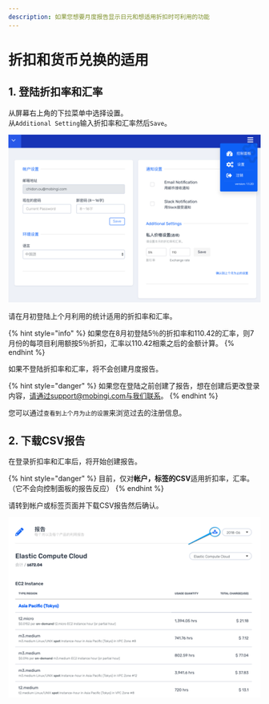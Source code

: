 ```yaml
---
description: 如果您想要月度报告显示日元和想适用折扣时可利用的功能
---
```


# 折扣和货币兑换的适用

## 1. 登陆折扣率和汇率

从屏幕右上角的下拉菜单中选择设置。  
从`Additional Setting`输入折扣率和汇率然后`Save`。

![&#x8BBE;&#x7F6E;&#x753B;&#x9762;](../.gitbook/assets/snip20180731_22%20%281%29.png)

请在月初登陆上个月利用的统计适用的折扣率和汇率。

{% hint style="info" %}
 如果您在8月初登陆5％的折扣率和110.42的汇率，则7月份的每项目利用额按5％折扣，汇率以110.42相乘之后的金额计算。
{% endhint %}

如果不登陆折扣率和汇率，将不会创建月度报告。

{% hint style="danger" %}
如果您在登陆之前创建了报告，想在创建后更改登录内容，请通过support@mobingi.com与我们联系。
{% endhint %}

您可以通过`查看到上个月为止的设置`来浏览过去的注册信息。

## 2. 下载CSV报告

在登录折扣率和汇率后，将开始创建报告。

{% hint style="danger" %}
目前，仅对**帐户，标签的CSV**适用折扣率，汇率。（它不会向控制面板的报告反应）
{% endhint %}

请转到帐户或标签页面并下载CSV报告然后确认。

![](../.gitbook/assets/snip20180731_54.png)



